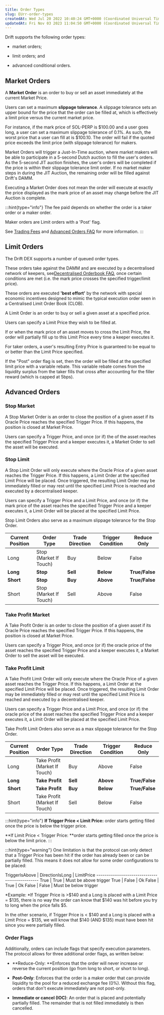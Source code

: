 ```yaml
---
title: Order Types
slug: EUrr-order-types
createdAt: Wed Jul 20 2022 10:40:24 GMT+0000 (Coordinated Universal Time)
updatedAt: Fri Nov 03 2023 11:04:50 GMT+0000 (Coordinated Universal Time)
---
```


Drift supports the following order types:&#x20;

-   market orders;

-   limit orders; and&#x20;

-   advanced conditional orders.&#x20;

## Market Orders

A **Market Order** is an order to buy or sell an asset immediately at the current Market Price.

Users can set a maximum **slippage tolerance**. A slippage tolerance sets an upper bound for the price that the order can be filled at, which is effectively a limit price versus the current market price.&#x20;

For instance, if the mark price of SOL-PERP is $100.00 and a user goes long, a user can set a maximum slippage tolerance of 0.1%. As such, the worst price that a user can fill at is $100.10. The order will fail if the quoted price exceeds the limit price (with slippage tolerance) for makers.&#x20;

Market Orders will trigger a Just-In-Time auction, where market makers will be able to participate in a 5-second Dutch auction to fill the user's orders. As the 5-second JIT auction finishes, the user's orders will be completed if the price is within their slippage tolerance limit order. If no market maker steps in during the JIT Auction, the remaining order will be filled against Drift's DAMM.

Executing a Market Order does not mean the order will execute at exactly the price displayed as the mark price of an asset may change before the JIT Auction is complete. &#x20;

:::hint{type="info"}
The fee paid depends on whether the order is a taker order or a maker order.&#x20;

Maker orders are Limit orders with a 'Post' flag.

See [Trading Fees](<./9 Trading Fees>) and [Advanced Orders FAQ](<./7 Advanced Orders FAQ>) for more information.
:::

## **Limit Orders**

The Drift DEX supports a number of queued order types.&#x20;

These orders take against the DAMM and are executed by a decentralised network of keepers, see[Decentralised Orderbook FAQ](<../0 About Drift v2/2 Decentralised Orderbook FAQ>), once certain conditions are met (i.e. the mark price crosses the specified trigger/limit price).

These orders are executed **'best effort'** by the network with special economic incentives designed to mimic the typical execution order seen in a Centralised Limit Order Book (CLOB).

A Limit Order is an order to buy or sell a given asset at a specified price.

Users can specify a Limit Price they wish to be filled at.&#x20;

If or when the mark price of an asset moves to cross the Limit Price, the order will partially fill up to this Limit Price every time a keeper executes it.&#x20;

For taker orders, a user's resulting Entry Price is guaranteed to be equal to or better than the Limit Price specified.&#x20;

If the "Post" order flag is set, then the order will be filled at the specified limit price with a variable rebate. This variable rebate comes from the liquidity surplus from the taker fills that cross after accounting for the filler reward (which is capped at 5bps).

## Advanced Orders

### Stop Market

A Stop Market Order is an order to close the position of a given asset if its Oracle Price reaches the specified Trigger Price. If this happens, the position is closed at Market Price.&#x20;

Users can specify a Trigger Price, and once (or if) the of the asset reaches the specified Trigger Price and a keeper executes it, a Market Order to sell the asset will be executed.

### Stop Limit

A Stop Limit Order will only execute where the Oracle Price of a given asset reaches the Trigger Price. If this happens, a Limit Order at the specified Limit Price will be placed. Once triggered, the resulting Limit Order may be immediately filled or may rest until the specified Limit Price is reached and executed by a decentralised keeper.&#x20;

Users can specify a Trigger Price and a Limit Price, and once (or if) the mark price of the asset reaches the specified Trigger Price and a keeper executes it, a Limit Order will be placed at the specified Limit Price.&#x20;

Stop Limit Orders also serve as a maximum slippage tolerance for the Stop Order.

| Current Position | Order Type             | Trade Direction | Trigger Condition | Reduce Only&#x20; |
| ---------------- | ---------------------- | --------------- | ----------------- | ----------------- |
| Long             | Stop (Market If Touch) | Buy             | Below             | False             |
| **Long**         | **Stop**               | **Sell**        | **Below**         | **True/False**    |
| **Short**        | **Stop**               | **Buy**         | **Above**         | **True/False**    |
| Short            | Stop (Market If Touch) | Sell            | Above             | False             |

### Take Profit Market

A Take Profit Order is an order to close the position of a given asset if its Oracle Price reaches the specified Trigger Price. If this happens, the position is closed at Market Price.&#x20;

Users can specify a Trigger Price, and once (or if) the oracle price of the asset reaches the specified Trigger Price and a keeper executes it, a Market Order to sell the asset will be executed.

### Take Profit Limit

A Take Profit Limit Order will only execute where the Oracle Price of a given asset reaches the Trigger Price. If this happens, a Limit Order at the specified Limit Price will be placed. Once triggered, the resulting Limit Order may be immediately filled or may rest until the specified Limit Price is reached and executed by a decentralised keeper.&#x20;

Users can specify a Trigger Price and a Limit Price, and once (or if) the oracle price of the asset reaches the specified Trigger Price and a keeper executes it, a Limit Order will be placed at the specified Limit Price.&#x20;

Take Profit Limit Orders also serve as a max slippage tolerance for the Stop Order.

| Current Position | Order Type                    | Trade Direction | Trigger Condition | Reduce Only    |
| ---------------- | ----------------------------- | --------------- | ----------------- | -------------- |
| Long             | Take Profit (Market If Touch) | Buy             | Above             | False          |
| **Long**         | **Take Profit**               | **Sell**        | **Above**         | **True/False** |
| **Short**        | **Take Profit**               | **Buy**         | **Below**         | **True/False** |
| Short            | Take Profit (Market If Touch) | Sell            | Below             | False          |

:::hint{type="info"}
**If Trigger Price < Limit Price:** order starts getting filled once the price is below the trigger price.

**If Limit Price < Trigger Price: **order starts getting filled once the price is below the limit price.
:::

:::hint{type="warning"}
One limitation is that the protocol can only detect that a Trigger Price has been hit if the order has already been or can be partially filled. This means it does not allow for some order configurations to be placed:

TriggerIsAbove | DirectionIsLong | LimitPrice
\------------------------------------------------
True | True | Must be above trigger
True | False | Ok
False | True | Ok &#x20;
False | False | Must be below trigger

*Example:&#x20;
*If Trigger Price is >$140 and a Long is placed with a Limit Price = $135, there is no way the order can know that $140 was hit before you try to long when the price falls $5.

In the other scenario, if Trigger Price is < $140 and a Long is placed with a Limit Price = $135, we will know that $140 (AND $135) must have been hit since you were partially filled.

### Order Flags

Additionally, orders can include flags that specify execution parameters. The protocol allows for three additional order flags, as written below:

-   **Reduce-Only: **Enforces that the order will never increase or reverse the current position (go from long to short, or short to long).

-   **Post-Only**: Enforces that the order is a maker order that can provide liquidity to the pool for a reduced exchange fee (0%). Without this flag, orders that don't execute immediately are not post-only.

-   **Immediate or cancel (IOC)**: An order that is placed and potentially partially filled. The remainder that is not filled immediately is then cancelled.
